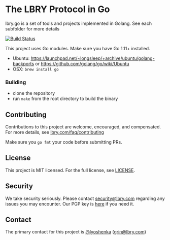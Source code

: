 # The LBRY Protocol in Go

lbry.go is a set of tools and projects implemented in Golang. See each subfolder for more details

[![Build Status](https://travis-ci.org/lbryio/lbry.go.svg?branch=master)](https://travis-ci.org/lbryio/lbry.go)

This project uses Go modules. Make sure you have Go 1.11+ installed.

- Ubuntu: https://launchpad.net/~longsleep/+archive/ubuntu/golang-backports or https://github.com/golang/go/wiki/Ubuntu
- OSX: `brew install go`
  
### Building

- clone the repository
- run `make` from the root directory to build the binary

## Contributing

Contributions to this project are welcome, encouraged, and compensated. For more details, see [lbry.com/faq/contributing](https://lbry.com/faq/contributing)

Make sure you `go fmt` your code before submitting PRs.

## License

This project is MIT licensed. For the full license, see [LICENSE](LICENSE).

## Security

We take security seriously. Please contact security@lbry.com regarding any issues you may encounter.
Our PGP key is [here](https://keybase.io/lbry/key.asc) if you need it.

## Contact

The primary contact for this project is [@lyoshenka](https://github.com/lyoshenka) (grin@lbry.com)
